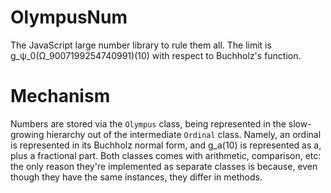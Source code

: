 # OlympusNum
The JavaScript large number library to rule them all. The limit is g_ψ_0(Ω_9007199254740991)(10) with respect to Buchholz's function.

# Mechanism

Numbers are stored via the <code>Olympus</code> class, being represented in the slow-growing hierarchy out of the intermediate <code>Ordinal</code> class. Namely, an ordinal is represented in its Buchholz normal form, and g_a(10) is represented as a, plus a fractional part. Both classes comes with arithmetic, comparison, etc: the only reason they're implemented as separate classes is because, even though they have the same instances, they differ in methods.
